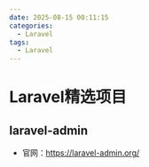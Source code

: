 ```yaml
---
date: 2025-08-15 00:11:15
categories:
  - Laravel
tags:
  - Laravel
---
```


# Laravel精选项目

## laravel-admin

- 官网：<https://laravel-admin.org/>
